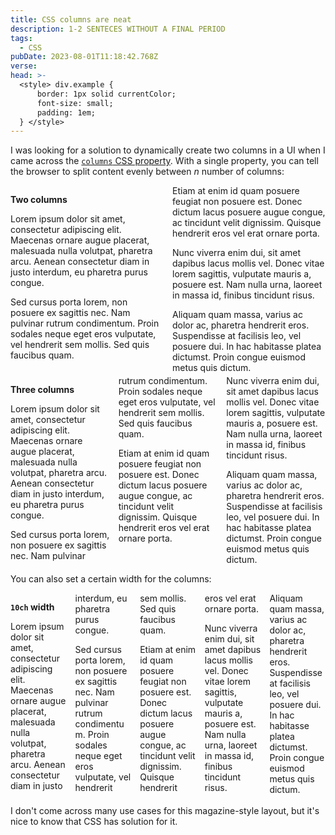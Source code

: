 ```yaml
---
title: CSS columns are neat
description: 1-2 SENTECES WITHOUT A FINAL PERIOD
tags:
  - CSS
pubDate: 2023-08-01T11:18:42.768Z
verse:
head: >-
  <style> div.example {
      border: 1px solid currentColor;
      font-size: small;
      padding: 1em;
  } </style>
---
```


I was looking for a solution to dynamically create two columns in a UI when I
came across the
[`columns` CSS property](https://developer.mozilla.org/en-US/docs/Web/CSS/columns).
With a single property, you can tell the browser to split content evenly between
_n_ number of columns:

<div class="example stack()" style="columns: 2">

**Two columns**

Lorem ipsum dolor sit amet, consectetur adipiscing elit. Maecenas ornare augue
placerat, malesuada nulla volutpat, pharetra arcu. Aenean consectetur diam in
justo interdum, eu pharetra purus congue.

Sed cursus porta lorem, non posuere ex sagittis nec. Nam pulvinar rutrum
condimentum. Proin sodales neque eget eros vulputate, vel hendrerit sem mollis.
Sed quis faucibus quam.

Etiam at enim id quam posuere feugiat non posuere est. Donec dictum lacus
posuere augue congue, ac tincidunt velit dignissim. Quisque hendrerit eros vel
erat ornare porta.

Nunc viverra enim dui, sit amet dapibus lacus mollis vel. Donec vitae lorem
sagittis, vulputate mauris a, posuere est. Nam nulla urna, laoreet in massa id,
finibus tincidunt risus.

Aliquam quam massa, varius ac dolor ac, pharetra hendrerit eros. Suspendisse at
facilisis leo, vel posuere dui. In hac habitasse platea dictumst. Proin congue
euismod metus quis dictum.

</div>

<div class="example stack()" style="columns: 3">

**Three columns**

Lorem ipsum dolor sit amet, consectetur adipiscing elit. Maecenas ornare augue
placerat, malesuada nulla volutpat, pharetra arcu. Aenean consectetur diam in
justo interdum, eu pharetra purus congue.

Sed cursus porta lorem, non posuere ex sagittis nec. Nam pulvinar rutrum
condimentum. Proin sodales neque eget eros vulputate, vel hendrerit sem mollis.
Sed quis faucibus quam.

Etiam at enim id quam posuere feugiat non posuere est. Donec dictum lacus
posuere augue congue, ac tincidunt velit dignissim. Quisque hendrerit eros vel
erat ornare porta.

Nunc viverra enim dui, sit amet dapibus lacus mollis vel. Donec vitae lorem
sagittis, vulputate mauris a, posuere est. Nam nulla urna, laoreet in massa id,
finibus tincidunt risus.

Aliquam quam massa, varius ac dolor ac, pharetra hendrerit eros. Suspendisse at
facilisis leo, vel posuere dui. In hac habitasse platea dictumst. Proin congue
euismod metus quis dictum.

</div>

You can also set a certain width for the columns:

<div class="example stack()" style="columns: 10ch">

**`10ch` width**

Lorem ipsum dolor sit amet, consectetur adipiscing elit. Maecenas ornare augue
placerat, malesuada nulla volutpat, pharetra arcu. Aenean consectetur diam in
justo interdum, eu pharetra purus congue.

Sed cursus porta lorem, non posuere ex sagittis nec. Nam pulvinar rutrum
condimentum. Proin sodales neque eget eros vulputate, vel hendrerit sem mollis.
Sed quis faucibus quam.

Etiam at enim id quam posuere feugiat non posuere est. Donec dictum lacus
posuere augue congue, ac tincidunt velit dignissim. Quisque hendrerit eros vel
erat ornare porta.

Nunc viverra enim dui, sit amet dapibus lacus mollis vel. Donec vitae lorem
sagittis, vulputate mauris a, posuere est. Nam nulla urna, laoreet in massa id,
finibus tincidunt risus.

Aliquam quam massa, varius ac dolor ac, pharetra hendrerit eros. Suspendisse at
facilisis leo, vel posuere dui. In hac habitasse platea dictumst. Proin congue
euismod metus quis dictum.

</div>

I don't come across many use cases for this magazine-style layout, but it's nice
to know that CSS has solution for it.
